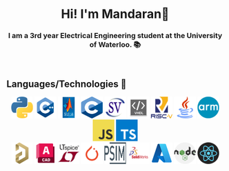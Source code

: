 <div align='center'>
  
# Hi! I'm Mandaran👋

</div>

<div align='center'>

### I am a 3rd year Electrical Engineering student at the University of Waterloo. 📚

</div>

</br>

## Languages/Technologies 📑

<div align="center">
  
<img src="./icons/python.png" alt="python" width="50rem" height="50rem" />
<img src="./icons/cpp.png" alt="C++" width="50rem" height="50rem" />
<img src="./icons/matlab.png" alt="MATLAB" width="50rem" height="50rem" />
<img src="./icons/c.png" alt="c" width="50rem" height="50rem" />
<img src="./icons/system_verilog.png" alt="SystemVerilog" width="50rem" height="50rem" /> 
<img src="./icons/vhdl.png" alt="VHDL" width="50rem" height="50rem" />
<img src="./icons/riscv.png" alt="RISC-V" width="50rem" height="50rem" />
<img src="./icons/java.png" alt="Java" width="50rem" height="50rem" />
<img src="./icons/arm.png" alt="ARM" width="50rem" height="50rem" />
<img src="./icons/JavaScript-logo.png" alt="javascript" width="50rem" height="50rem" />
<img src="./icons/typescript.png" alt="typescript" width="50rem" height="50rem" />

<br>

<img src="./icons/altium.png" alt="Altium" width="50rem" height="50rem" />
<img src="./icons/autocad.png" alt="AutoCAD" width="50rem" height="50rem" />
<img src="./icons/ltspice.png" alt="LTSpice" width="50rem" height="50rem" />
<img src="./icons/pytorch.png" alt="pytorch" width="50rem" height="50rem" />
<img src="./icons/psim.png" alt="PSIM" width="50rem" height="50rem" />
<img src="./icons/solidworks.png" alt="SolidWorks" width="50rem" height="50rem" />
<img src="./icons/azure.png" alt="azure" width="50rem" height="50rem" />
<img src="./icons/nodejs.png" alt="node.js" width="50rem" height="50rem" />
<img src="./icons/logo-react-icon.png" alt="react.js" width="50rem" height="50rem" />

</div>
